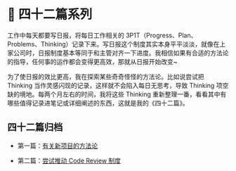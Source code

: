 # 🚝 四十二篇系列

工作中每天都要写日报，将每日工作相关的 3P1T（Progress、Plan、Problems、Thinking）记录下来。写日报这个制度其实本身平平淡淡，就像在上家公司时，日报制度基本等同于和主管对齐一下进度。我相信如果有合适的方法论的指导，任何事的运作都会变得更高效，那就从日报开始改变~

为了使日报的效比更高，我在探索某些奇奇怪怪的方法论。比如说尝试把 Thinking 当作灵感闪现的记录，这样就不会陷入每日无思考，导致 Thinking 项空缺的境地。每两个月左右的时间，我将这些 Thinking 重新整理一番，看看其中有哪些值得记录进笔记或详细阐述的东西，这就是我的《四十二篇》。

## 四十二篇归档

- 第一篇：[有关新项目的方法论](/articles/42/dark-room.html)

- 第二篇：[尝试推动 Code Review 制度](/articles/42/code-review.html)
